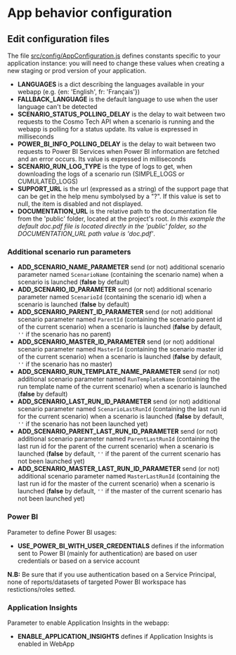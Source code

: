 # App behavior configuration

## Edit configuration files

The file [src/config/AppConfiguration.js](../src/config/AppConfiguration.js) defines constants specific to your
application instance: you will need to change these values when creating a new staging or prod version of your
application.

- **LANGUAGES** is a dict describing the languages available in your webapp (e.g. {en: 'English', fr: 'Français'})
- **FALLBACK_LANGUAGE** is the default language to use when the user language can't be detected
- **SCENARIO_STATUS_POLLING_DELAY** is the delay to wait between two requests to the Cosmo Tech API when a scenario is
  running and the webapp is polling for a status update. Its value is expressed in milliseconds
- **POWER_BI_INFO_POLLING_DELAY** is the delay to wait between two requests to Power BI Services when Power BI information are fetched and an error occurs.
  Its value is expressed in milliseconds
- **SCENARIO_RUN_LOG_TYPE** is the type of logs to get, when downloading the logs of a scenario run (SIMPLE_LOGS or
  CUMULATED_LOGS)
- **SUPPORT_URL** is the url (expressed as a string) of the support page that can be get in the help menu symbolysed by a "?".
  If this value is set to null, the item is disabled and not displayed.
- **DOCUMENTATION_URL** is the relative path to the documentation file from the 'public' folder, located at the project's root. _In this example the default doc.pdf file is located directly in the 'public' folder, so the DOCUMENTATION_URL path value is 'doc.pdf'_.

### Additional scenario run parameters

- **ADD_SCENARIO_NAME_PARAMETER** send (or not) additional scenario parameter named `ScenarioName` (containing the scenario name) when a scenario is launched (**false** by default)
- **ADD_SCENARIO_ID_PARAMETER** send (or not) additional scenario parameter named `ScenarioId` (containing the scenario id) when a scenario is launched (**false** by default)
- **ADD_SCENARIO_PARENT_ID_PARAMETER** send (or not) additional scenario parameter named `ParentId` (containing the scenario parent id of the current scenario) when a scenario is launched (**false** by default, `''` if the scenario has no parent)
- **ADD_SCENARIO_MASTER_ID_PARAMETER** send (or not) additional scenario parameter named `MasterId` (containing the scenario master id of the current scenario) when a scenario is launched (**false** by default, `''` if the scenario has no master)
- **ADD_SCENARIO_RUN_TEMPLATE_NAME_PARAMETER** send (or not) additional scenario parameter named `RunTemplateName` (containing the run template name of the current scenario) when a scenario is launched (**false** by default)
- **ADD_SCENARIO_LAST_RUN_ID_PARAMETER** send (or not) additional scenario parameter named `ScenarioLastRunId` (containing the last run id for the current scenario) when a scenario is launched (**false** by default, `''` if the scenario has not been launched yet)
- **ADD_SCENARIO_PARENT_LAST_RUN_ID_PARAMETER** send (or not) additional scenario parameter named `ParentLastRunId` (containing the last run id for the parent of the current scenario) when a scenario is launched (**false** by default, `''` if the parent of the current scenario has not been launched yet)
- **ADD_SCENARIO_MASTER_LAST_RUN_ID_PARAMETER** send (or not) additional scenario parameter named `MasterLastRunId` (containing the last run id for the master of the current scenario) when a scenario is launched (**false** by default, `''` if the master of the current scenario has not been launched yet)

### Power BI

Parameter to define Power BI usages:

- **USE_POWER_BI_WITH_USER_CREDENTIALS** defines if the information sent to Power BI (mainly for authentication) are based on user credentials or based on a service account

**N.B:** Be sure that if you use authentication based on a Service Principal, none of reports/datasets of targeted Power BI workspace has restictions/roles setted.

### Application Insights

Parameter to enable Application Insights in the webapp:

- **ENABLE_APPLICATION_INSIGHTS** defines if Application Insights is enabled in WebApp
